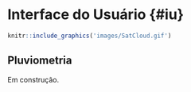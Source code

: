 # Interface do Usuário {#iu}




```r
knitr::include_graphics('images/SatCloud.gif')
```



## Pluviometria

Em construção.
